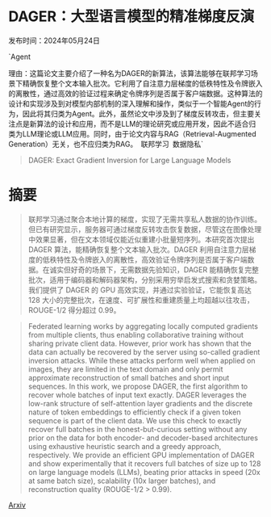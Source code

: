 # DAGER：大型语言模型的精准梯度反演

发布时间：2024年05月24日

`Agent

理由：这篇论文主要介绍了一种名为DAGER的新算法，该算法能够在联邦学习场景下精确恢复整个文本输入批次。它利用了自注意力层梯度的低秩特性及令牌嵌入的离散性，通过高效的验证过程来确定令牌序列是否属于客户端数据。这种算法的设计和实现涉及到对模型内部机制的深入理解和操作，类似于一个智能Agent的行为，因此将其归类为Agent。此外，虽然论文中涉及到了梯度反转攻击，但主要关注点是新算法的设计和应用，而不是LLM的理论研究或应用开发，因此不适合归类为LLM理论或LLM应用。同时，由于论文内容与RAG（Retrieval-Augmented Generation）无关，也不应归类为RAG。` `联邦学习` `数据隐私`

> DAGER: Exact Gradient Inversion for Large Language Models

# 摘要

> 联邦学习通过聚合本地计算的梯度，实现了无需共享私人数据的协作训练。但已有研究显示，服务器可通过梯度反转攻击恢复数据，尽管这在图像处理中效果显著，但在文本领域仅能近似重建小批量短序列。本研究首次提出 DAGER 算法，能精确恢复整个文本输入批次。DAGER 利用自注意力层梯度的低秩特性及令牌嵌入的离散性，高效验证令牌序列是否属于客户端数据。在诚实但好奇的场景下，无需数据先验知识，DAGER 能精确恢复完整批次，适用于编码器和解码器架构，分别采用穷举启发式搜索和贪婪策略。我们提供了 DAGER 的 GPU 高效实现，并通过实验验证，它能恢复高达 128 大小的完整批次，在速度、可扩展性和重建质量上均超越以往攻击，ROUGE-1/2 得分超过 0.99。

> Federated learning works by aggregating locally computed gradients from multiple clients, thus enabling collaborative training without sharing private client data. However, prior work has shown that the data can actually be recovered by the server using so-called gradient inversion attacks. While these attacks perform well when applied on images, they are limited in the text domain and only permit approximate reconstruction of small batches and short input sequences. In this work, we propose DAGER, the first algorithm to recover whole batches of input text exactly. DAGER leverages the low-rank structure of self-attention layer gradients and the discrete nature of token embeddings to efficiently check if a given token sequence is part of the client data. We use this check to exactly recover full batches in the honest-but-curious setting without any prior on the data for both encoder- and decoder-based architectures using exhaustive heuristic search and a greedy approach, respectively. We provide an efficient GPU implementation of DAGER and show experimentally that it recovers full batches of size up to 128 on large language models (LLMs), beating prior attacks in speed (20x at same batch size), scalability (10x larger batches), and reconstruction quality (ROUGE-1/2 > 0.99).

[Arxiv](https://arxiv.org/abs/2405.15586)